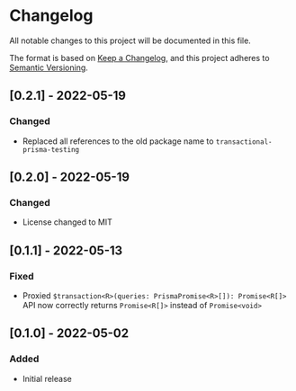 # Changelog
All notable changes to this project will be documented in this file.

The format is based on [Keep a Changelog](https://keepachangelog.com/en/1.0.0/),
and this project adheres to [Semantic Versioning](https://semver.org/spec/v2.0.0.html).


## [0.2.1] - 2022-05-19
### Changed
- Replaced all references to the old package name to `transactional-prisma-testing`

## [0.2.0] - 2022-05-19
### Changed
- License changed to MIT

## [0.1.1] - 2022-05-13
### Fixed
- Proxied `$transaction<R>(queries: PrismaPromise<R>[]): Promise<R[]>` API now correctly returns `Promise<R[]>` instead of `Promise<void>`

## [0.1.0] - 2022-05-02
### Added
- Initial release
